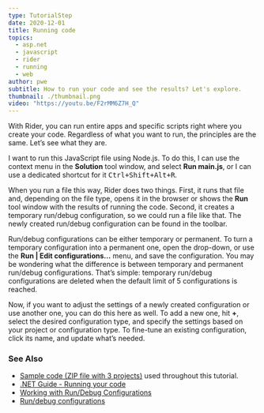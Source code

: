 ```yaml
---
type: TutorialStep
date: 2020-12-01
title: Running code
topics:
  - asp.net
  - javascript
  - rider
  - running
  - web
author: pwe
subtitle: How to run your code and see the results? Let's explore.
thumbnail: ./thumbnail.png
video: "https://youtu.be/F2rMM6Z7H_Q"
---
```


With Rider, you can run entire apps and specific scripts right where you create your code. Regardless of what you want to run, the principles are the same. Let’s see what they are.

I want to run this JavaScript file using Node.js. To do this, I can use the context menu in the **Solution** tool window, and select **Run main.js**, or I can use a dedicated shortcut for it <kbd>Ctrl+Shift+Alt+R</kbd>.

When you run a file this way, Rider does two things. First, it runs that file and, depending on the file type, opens it in the browser or shows the **Run** tool window with the results of running the code.
Second, it creates a temporary run/debug configuration, so we could run a file like that. The newly created run/debug configuration can be found in the toolbar.

Run/debug configurations can be either temporary or permanent. To turn a temporary configuration into a permanent one, open the drop-down, or use the **Run \| Edit configurations...** menu, and save the configuration.
You may be wondering what the difference is between temporary and permanent run/debug configurations. That’s simple: temporary run/debug configurations are deleted when the default limit of 5 configurations is reached.

Now, if you want to adjust the settings of a newly created configuration or use another one, you can do this here as well.
To add a new one, hit **+**, select the desired configuration type, and specify the settings based on your project or configuration type.
To fine-tune an existing configuration, click its name, and update what’s needed.

### See Also

- [Sample code (ZIP file with 3 projects)](https://raw.githubusercontent.com/jetbrains/guide/main/site/dotnet/demos/tutorials/web-fundamentals/rider-web-fundamentals.zip) used throughout this tutorial.
- [.NET Guide - Running your code](https://www.jetbrains.com/guide/tags/running/)
- [Working with Run/Debug Configurations](https://www.jetbrains.com/help/rider/Run_Debug_Configuration.html)
- [Run/debug configurations](https://blog.jetbrains.com/dotnet/2017/08/23/rundebug-configurations-rider/)

